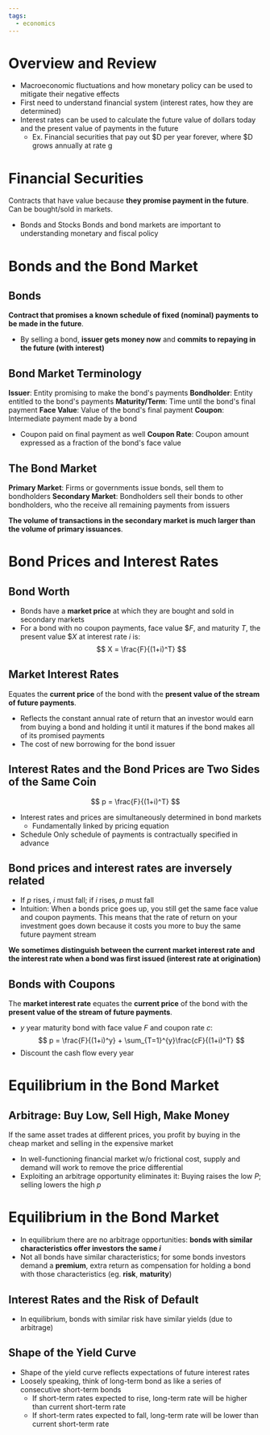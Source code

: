 ```yaml
---
tags:
  - economics
---
```


# Overview and Review
- Macroeconomic fluctuations and how monetary policy can be used to mitigate their negative effects
- First need to understand financial system (interest rates, how they are determined)
- Interest rates can be used to calculate the future value of dollars today and the present value of payments in the future 
	- Ex. Financial securities that pay out $D per year forever, where $D grows annually at rate g 
# Financial Securities
Contracts that have value because **they promise payment in the future**. Can be bought/sold in markets.
- Bonds and Stocks
Bonds and bond markets are important to understanding monetary and fiscal policy
# Bonds and the Bond Market
## Bonds
**Contract that promises a known schedule of fixed (nominal) payments to be made in the future**.
- By selling a bond, **issuer gets money now** and **commits to repaying in the future (with interest)**
## Bond Market Terminology
**Issuer**: Entity promising to make the bond's payments
**Bondholder**: Entity entitled to the bond's payments
**Maturity/Term**: Time until the bond's final payment
**Face Value**: Value of the bond's final payment
**Coupon**: Intermediate payment made by a bond
- Coupon paid on final payment as well
**Coupon Rate**: Coupon amount expressed as a fraction of the bond's face value
## The Bond Market
**Primary Market**: Firms or governments issue bonds, sell them to bondholders
**Secondary Market**: Bondholders sell their bonds to other bondholders, who the receive all remaining payments from issuers

**The volume of transactions in the secondary market is much larger than the volume of primary issuances**.
# Bond Prices and Interest Rates
## Bond Worth
- Bonds have a **market price** at which they are bought and sold in secondary markets
- For a bond with no coupon payments, face value $\$ F$, and maturity $T$, the present value $\$X$ at interest rate $i$ is:
$$
X = \frac{F}{(1+i)^T}
$$
## Market Interest Rates
Equates the **current price** of the bond with the **present value of the stream of future payments**.
- Reflects the constant annual rate of return that an investor would earn from buying a bond and holding it until it matures if the bond makes all of its promised payments
- The cost of new borrowing for the bond issuer
## Interest Rates and the Bond Prices are Two Sides of the Same Coin
$$
p = \frac{F}{(1+i)^T}
$$
- Interest rates and prices are simultaneously determined in bond markets
	- Fundamentally linked by pricing equation
- Schedule Only schedule of payments is contractually specified in advance
## Bond prices and interest rates are inversely related
- If $p$ rises, $i$ must fall; if $i$ rises, $p$ must fall
- Intuition: When a bonds price goes up, you still get the same face value and coupon payments. This means that the rate of return on your investment goes down because it costs you more to buy the same future payment stream

**We sometimes distinguish between the current market interest rate and the interest rate when a bond was first issued (interest rate at origination)**
## Bonds with Coupons
The **market interest rate** equates the **current price** of the bond with the **present value of the stream of future payments**.
- $y$ year maturity bond with face value $F$ and coupon rate $c$:
$$
p = \frac{F}{(1+i)^y}  + \sum_{T=1}^{y}\frac{cF}{(1+i)^T}
$$
- Discount the cash flow every year
# Equilibrium in the Bond Market
## Arbitrage: Buy Low, Sell High, Make Money
If the same asset trades at different prices, you profit by buying in the cheap market and selling in the expensive market 
- In well-functioning financial market w/o frictional cost, supply and demand will work to remove the price differential
- Exploiting an arbitrage opportunity eliminates it: Buying raises the low $P$; selling lowers the high $p$
# Equilibrium in the Bond Market
- In equilibrium there are no arbitrage opportunities: **bonds with similar characteristics offer investors the same $i$**
- Not all bonds have similar characteristics; for some bonds investors demand a **premium**, extra return as compensation for holding a bond with those characteristics (eg. **risk**, **maturity**)
## Interest Rates and the Risk of Default
- In equilibrium, bonds with similar risk have similar yields (due to arbitrage)
## Shape of the Yield Curve
- Shape of the yield curve reflects expectations of future interest rates
- Loosely speaking, think of long-term bond as like a series of consecutive short-term bonds
	- If short-term rates expected to rise, long-term rate will be higher than current short-term rate
	- If short-term rates expected to fall, long-term rate will be lower than current short-term rate